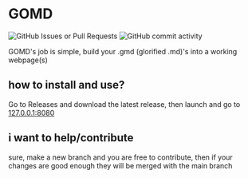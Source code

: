 # GOMD
![GitHub Issues or Pull Requests](https://img.shields.io/github/issues/core6quad/GOMD)
![GitHub commit activity](https://img.shields.io/github/commit-activity/m/core6quad/GOMD)

GOMD's job is simple, build your .gmd (glorified .md)'s into a working webpage(s)

## how to install and use?
Go to Releases and download the latest release, then launch and go to [127.0.0.1:8080](http://127.0.0.1:8080)

## i want to help/contribute
sure, make a new branch and you are free to contribute, then if your changes are good enough they will be merged with the main branch

## 